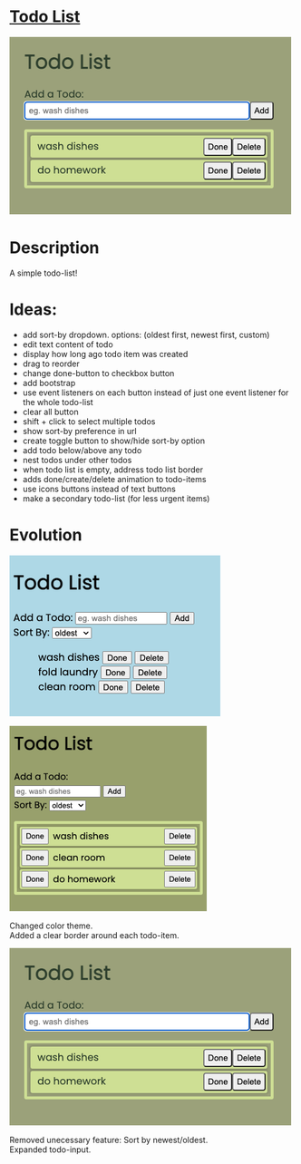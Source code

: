 # [Todo List](https://2dl.netlify.app/)

![main page](./github_images/v3.png)

# Description

A simple todo-list!

# Ideas:

- add sort-by dropdown. options: (oldest first, newest first, custom)
- edit text content of todo
- display how long ago todo item was created
- drag to reorder
- change done-button to checkbox button
- add bootstrap
- use event listeners on each button instead of just one event listener for the whole todo-list
- clear all button
- shift + click to select multiple todos
- show sort-by preference in url
- create toggle button to show/hide sort-by option
- add todo below/above any todo
- nest todos under other todos
- when todo list is empty, address todo list border
- adds done/create/delete animation to todo-items
- use icons buttons instead of text buttons
- make a secondary todo-list (for less urgent items)

# Evolution

![version 1](./github_images/v1.png)

![version 2](./github_images/v2.png)

Changed color theme.  
Added a clear border around each todo-item.

![version 3](./github_images/v3.png)

Removed unecessary feature: Sort by newest/oldest.  
Expanded todo-input.
